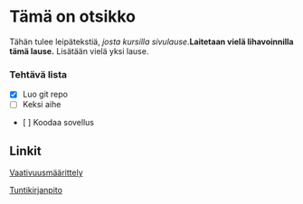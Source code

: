 # Tämä on otsikko

Tähän tulee leipätekstiä, *josta kursilla sivulause*.**Laitetaan vielä lihavoinnilla tämä lause.**
Lisätään vielä yksi lause.
### Tehtävä lista
- [x]  Luo git repo
- [ ]  Keksi aihe
- [ ]  Koodaa sovellus 

## Linkit
[Vaativuusmäärittely](https://github.com/mhamaril/ot-harjoitustyo/dokumentaatio/Vaativuusmaarittely.md)

[Tuntikirjanpito](https://github.com/mhamaril/ot-harjoitustyo/dokumentaatio/tuntikirjanpito.md)
